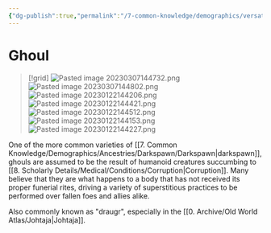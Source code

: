 ```yaml
---
{"dg-publish":true,"permalink":"/7-common-knowledge/demographics/versatile-heritages/ghoul/","noteIcon":""}
---
```


# Ghoul

>[!grid]
>![Pasted image 20230307144732.png](/img/user/x.%20Assets/Attachments/Pasted%20image%2020230307144732.png)
>![Pasted image 20230307144802.png](/img/user/x.%20Assets/Attachments/Pasted%20image%2020230307144802.png)
>![Pasted image 20230122144206.png](/img/user/x.%20Assets/Attachments/Pasted%20image%2020230122144206.png)
>![Pasted image 20230122144421.png](/img/user/x.%20Assets/Attachments/Pasted%20image%2020230122144421.png)
>![Pasted image 20230122144512.png](/img/user/x.%20Assets/Attachments/Pasted%20image%2020230122144512.png)
>![Pasted image 20230122144153.png](/img/user/x.%20Assets/Attachments/Pasted%20image%2020230122144153.png)
>![Pasted image 20230122144227.png](/img/user/x.%20Assets/Attachments/Pasted%20image%2020230122144227.png)

One of the more common varieties of [[7. Common Knowledge/Demographics/Ancestries/Darkspawn/Darkspawn\|darkspawn]], ghouls are assumed to be the result of humanoid creatures succumbing to [[8. Scholarly Details/Medical/Conditions/Corruption\|Corruption]]. Many believe that they are what happens to a body that has not received its proper funerial rites, driving a variety of superstitious practices to be performed over fallen foes and allies alike. 

Also commonly known as "draugr", especially in the [[0. Archive/Old World Atlas/Johtaja\|Johtaja]]. 
